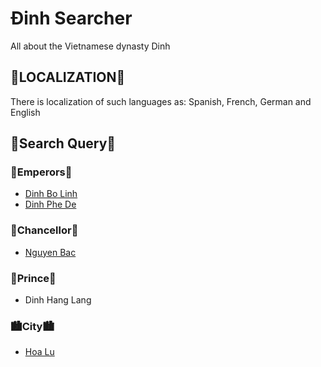 <h1>Đinh Searcher</h1>
<p>All about the Vietnamese dynasty Dinh</p>
<h2>🧠LOCALIZATION🧠</h2>
<p>There is localization of such languages ​​as: Spanish, French, German and English</p>
<h2>🔎Search Query🔎</h2>
<h3>👑Emperors👑</h3>
<ul>
  <li><a href="[https://en.wikipedia.org/wiki/%C4%90inh_B%E1%BB%99_L%C4%A9nh](https://en.wikipedia.org/wiki/%C4%90inh_B%E1%BB%99_L%C4%A9nh)">Dinh Bo Linh</a></li>
  <li><a href="[https://en.wikipedia.org/wiki/%C4%90inh_B%E1%BB%99_L%C4%A9nh](https://en.wikipedia.org/wiki/%C4%90inh_Ph%E1%BA%BF_%C4%90%E1%BA%BF)">Dinh Phe De</a></li>
</ul>
<h3>👑Chancellor👑</h3>
<ul>
  <li><a href="[https://en.wikipedia.org/wiki/%C4%90inh_B%E1%BB%99_L%C4%A9nh](https://en.wikipedia.org/wiki/Nguy%E1%BB%85n_B%E1%BA%B7c)">Nguyen Bac</a></li>
</ul>
<h3>🤴Prince🤴</h3>
<ul>
  <li>Dinh Hang Lang</li>
</ul>
<h3>🏙City🏙</h3>
<ul>
  <li><a href="[https://en.wikipedia.org/wiki/%C4%90inh_B%E1%BB%99_L%C4%A9nh](https://en.wikipedia.org/wiki/Hoa_L%C6%B0)">Hoa Lu</a></li>
</ul>
